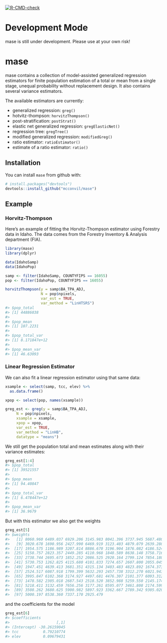 
<!-- README.md is generated from README.Rmd. Please edit that file -->

<!-- badges: start -->
[![R-CMD-check](https://github.com/mcconvil/mase/actions/workflows/R-CMD-check.yaml/badge.svg)](https://github.com/mcconvil/mase/actions/workflows/R-CMD-check.yaml)
<!-- badges: end -->

# Development Mode

mase is still under development. Please use at your own risk!

# mase

mase contains a collection of model-assisted generalized regression
estimators for finite population estimation of a total or mean from a
single stage, unequal probability without replacement design. It also
contains several variance estimators.

The available estimators are currently:

- generalized regression: `greg()`
- hotvitz-thompson: `horvitzThompson()`
- post-stratification: `postStrat()`
- elastic net generalized regression: `gregElasticNet()`
- regression tree: `gregTree()`
- modified generalized regression: `modifiedGreg()`
- ratio estimator: `ratioEstimator()`
- estimate of a ratio estimator: `ratio()`

## Installation

You can install `mase` from github with:

``` r
# install.packages("devtools")
devtools::install_github("mcconvil/mase")
```

## Example

### Horvitz-Thompson

Here’s an example of fitting the Horvitz-Thompson estimator using
Forestry data in Idaho. The data comes from the Forestry Inventory &
Analysis department (FIA).

``` r
library(mase)
library(dplyr)

data(IdahoSamp)
data(IdahoPop)

samp <- filter(IdahoSamp, COUNTYFIPS == 16055) 
pop <- filter(IdahoPop, COUNTYFIPS == 16055) 

horvitzThompson(y = samp$BA_TPA_ADJ,
                N = pop$npixels,
                var_est = TRUE,
                var_method = "LinHTSRS")
#> $pop_total
#> [1] 44886038
#> 
#> $pop_mean
#> [1] 107.2231
#> 
#> $pop_total_var
#> [1] 8.171847e+12
#> 
#> $pop_mean_var
#> [1] 46.63093
```

### Linear Regression Estimator

We can also fit a linear regression estimator using that same data:

``` r
xsample <- select(samp, tcc, elev) %>%
  as.data.frame()

xpop <- select(pop, names(xsample))

greg_est <- greg(y = samp$BA_TPA_ADJ,
     N = pop$npixels,
     xsample = xsample,
     xpop = xpop,
     var_est = TRUE,
     var_method = "LinHB",
     datatype = "means")
```

We still get the population total and mean estimates along with their
variance estimates:

``` r
greg_est[1:4]
#> $pop_total
#> [1] 39521557
#> 
#> $pop_mean
#> [1] 94.40847
#> 
#> $pop_total_var
#> [1] 6.478447e+12
#> 
#> $pop_mean_var
#> [1] 36.9679
```

But with this estimator we also get the weights

``` r
greg_est[5]
#> $weights
#>   [1] 8060.960 6489.037 6929.206 3145.983 8041.396 3737.945 5687.480 3577.979
#>   [9] 3020.678 1690.956 2427.990 6469.919 3123.403 4879.079 2639.280 2624.305
#>  [17] 1954.575 1186.989 3207.814 8886.670 3196.904 1876.082 4186.524 3406.140
#>  [25] 5158.757 2823.357 2449.285 4110.968 1848.589 8638.148 3758.716 4917.963
#>  [33] 2738.744 2695.673 1852.252 2086.525 2920.164 2799.124 7854.180 4707.118
#>  [41] 5730.753 1262.825 4115.680 4101.833 7274.657 2607.800 2055.045 2659.727
#>  [49] 1947.451 4639.413 3681.351 4315.134 3403.483 4823.892 1674.373 7991.121
#>  [57] 2524.517 6087.918 1799.399 5632.293 2457.738 3312.270 6021.943 5538.423
#>  [65] 3995.847 6102.368 3174.927 4497.681 4476.307 2101.377 6093.312 5503.605
#>  [73] 1478.582 2305.018 2687.543 2518.520 3852.988 5259.550 2145.174 5314.536
#>  [81] 5218.411 3132.459 7656.256 3177.261 8595.077 3461.808 2174.599 2428.715
#>  [89] 3508.262 3680.625 5900.982 5897.923 3362.667 2789.342 9305.020 5559.150
#>  [97] 5000.197 8538.360 7337.170 2925.479
```

and the coefficients for the model

``` r
greg_est[6]
#> $coefficients
#>                     [,1]
#> (Intercept) -30.26159045
#> tcc           0.79210774
#> elev          0.09679431
```

